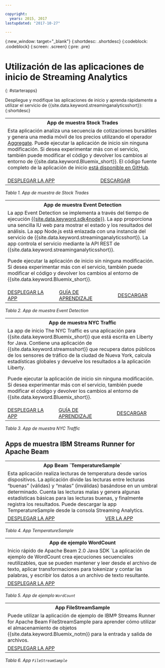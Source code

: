 ```yaml
---

copyright:
  years: 2015, 2017
lastupdated: "2017-10-27"

---
```


<!-- Attribute definitions -->
{:new_window: target="_blank"}
{:shortdesc: .shortdesc}
{:codeblock: .codeblock}
{:screen: .screen}
{:pre: .pre}

# Utilización de las aplicaciones de inicio de Streaming Analytics
{: #starterapps}

Despliegue y modifique las aplicaciones de inicio y aprenda rápidamente a utilizar el servicio de {{site.data.keyword.streaminganalyticsshort}}:
{:shortdesc}

<table summary="En la primera fila de esta tabla se describe la aplicación de inicio Stock Trades. En la segunda fila, la tabla incluye:
1. En la primera columna, un enlace a un vídeo sobre cómo desplegar la aplicación de inicio Stock Trades. 2. En la segunda columna, un enlace a la descarga directa de la aplicación de inicio Stock Trades.
 ">
  <tr>
    <th colspan="3">App de muestra Stock Trades<br></th>
  </tr>
  <tr>
    <td colspan="3">Esta aplicación analiza una secuencia de cotizaciones bursátiles y genera una media móvil de los precios utilizando el operador <a href="https://www.ibm.com/support/knowledgecenter/SSCRJU_4.2.0/com.ibm.streams.toolkits.doc/spldoc/dita/tk$spl/op$spl.relational$Aggregate.html">Aggregate</a>.
Puede ejecutar la aplicación de inicio sin ninguna modificación. Si desea experimentar más con el servicio, también puede modificar el código y devolver los cambios al entorno de {{site.data.keyword.Bluemix_short}}. El código fuente completo de la aplicación de inicio <a href="https://github.com/IBMStreams/samples/tree/master/QuickStart/TradesApp">está disponible en GitHub</a>.</p>
</td>
  </tr>
  <tr>
    <td><a href="https://developer.ibm.com/streamsdev/videos/getting-started-streaming-analytics-service-using-trades-starter-application/" target="_blank">DESPLEGAR LA APP</a><br></td>
    <td><a href="https://github.com/IBMStreams/samples/raw/master/QuickStart/TradesApp/starterApp/StockTradesStarterApp.sab" target="_blank">DESCARGAR</a></td>
  </tr>
</table>

*Tabla 1. App de muestra de Stock Trades*


<table summary="En la primera fila de esta tabla se describe la aplicación de ejemplo Event Detection. En la segunda fila, la tabla incluye:
1. En la primera columna, un enlace a las instrucciones sobre cómo desplegar la aplicación de inicio Event Detection. 2. En la segunda columna, un enlace a guías de aprendizaje sobre cómo utilizar la aplicación de inicio Event Detection. 3. En la tercera columna, un enlace a la descarga directa de la aplicación de inicio Event Detection.
 ">
  <tr>
    <th colspan="3">App de muestra Event Detection<br></th>
  </tr>
  <tr>
    <td colspan="3">La app Event Detection se implementa a través del tiempo de ejecución <a href="https://console.ng.bluemix.net/catalog/starters/sdk-for-nodejs/?cm_mmc=dw-_-bluemix-_-ba-bluemix-detect-complex-events-from-data-stream-trs-_-article">{{site.data.keyword.sdk4node}}</a>.
La app proporciona una sencilla IU web para mostrar el estado y los resultados del análisis.
La app Node.js está enlazada con una instancia del servicio de {{site.data.keyword.streaminganalyticsshort}}. La app controla el servicio mediante la API REST de {{site.data.keyword.streaminganalyticsshort}}.
<p>Puede ejecutar la aplicación de inicio sin ninguna modificación.
Si desea experimentar más con el servicio, también puede modificar el código y devolver los cambios al entorno de {{site.data.keyword.Bluemix_short}}.</p>
</td>
  </tr>
  <tr>
    <td><a href="/docs/services/StreamingAnalytics/t_starter_app_deploy.html" target="_blank">DESPLEGAR LA APP</a><br></td>
    <td><a href="http://www.ibm.com/developerworks/library/ba-bluemix-detect-complex-events-from-data-stream-trs/index.html" target="_blank">GUÍA DE APRENDIZAJE</a></td>
    <td><a href="https://streams-github-samples.mybluemix.net/?get=QuickStart/EventDetection" target="_blank">DESCARGAR</a></td>
  </tr>
</table>

*Tabla 2. App de muestra Event Detection*

<table summary="En la primera fila de esta tabla se describe la aplicación de ejemplo Tráfico en Nueva York. En la segunda fila, la tabla incluye:
1. En la primera columna, un enlace a las instrucciones sobre cómo desplegar la aplicación de ejemplo Tráfico en Nueva York. 2. En la segunda columna, un enlace a guías de aprendizaje sobre cómo utilizar la aplicación de ejemplo Tráfico en Nueva York. 3. En la tercera columna, un enlace a la descarga directa de la aplicación de ejemplo Tráfico en Nueva York.">
  <tr>
    <th colspan="3">App de muestra NYC Traffic<br></th>
  </tr>
  <tr>
    <td colspan="3">La app de inicio The NYC Traffic es una aplicación para {{site.data.keyword.Bluemix_short}} que está escrita en Liberty for Java. Contiene una aplicación de {{site.data.keyword.streamsshort}} que recupera datos públicos de los sensores de tráfico de la ciudad de Nueva York, calcula estadísticas globales y devuelve los resultados a la aplicación Liberty.
<p>Puede ejecutar la aplicación de inicio sin ninguna modificación. Si desea experimentar más con el servicio, también puede modificar el código y devolver los cambios al entorno de {{site.data.keyword.Bluemix_short}}.</p>
</td>
  </tr>
  <tr>
    <td><a href="/docs/services/StreamingAnalytics/t_starter_app_deploy.html" target="_blank">DESPLEGAR LA APP</a><br></td>
    <td><a href="https://developer.ibm.com/streamsdev/docs/bluemix-streaming-analytics-starter-application/" target="_blank">GUÍA DE APRENDIZAJE</a></td>
    <td><a href="https://streams-github-samples.mybluemix.net/?get=QuickStart/NYCTraffic" target="_blank">DESCARGAR</a></td>
  </tr>
</table>

*Tabla 3. App de muestra NYC Traffic*

## Apps de muestra IBM Streams Runner for Apache Beam

<table summary="Esta tabla describe, en la primera fila, la aplicación de TemperatureSample Beam. La tabla incluye en la segunda fila un enlace a un tutorial de cómo desplegar la aplicación de TemperatureSample Beam. ">
  <tr>
    <th colspan="3">App Beam `TemperatureSample`<br></th>
  </tr>
  <tr>
    <td colspan="3">Esta aplicación realiza lecturas de temperatura desde varios dispositivos. La aplicación divide las lecturas entre lecturas “buenas” (válidas) y “malas” (inválidas) basándose en un umbral determinado. Cuenta las lecturas malas y genera algunas estadísticas básicas para las lecturas buenas, y finalmente registra los resultados. Puede descargar la app TemperatureSample desde la consola Streaming Analytics.
</td>
  </tr>
  <tr>
    <td><a href="https://ibmstreams.github.io/streamsx.documentation/docs/beamrunner/beamrunner-3-sample/#running-the-temperaturesample-application" target="_blank">DESPLEGAR LA APP</a><br></td>
    <td><a href="https://ibmstreams.github.io/streamsx.documentation/docs/beamrunner/beamrunner-3-sample/#viewing-the-running-application" target="_blank">VER LA APP</a></td>
  </tr>
</table>

*Tabla 4. App TemperatureSample*

<table summary="Esta tabla describe, en la primera fila, la aplicación de ejemplo de WordCount Beam. La tabla incluye en la segunda fila un enlace a un totorial acerca de cómo desplegar la aplicación de ejemplo de WordCount.
 ">
  <tr>
    <th colspan="3">App de ejemplo WordCount<br></th>
  </tr>
  <tr>
    <td colspan="3">Inicio rápido de Apache Beam 2.0 Java SDK `La aplicación de ejemplo de WordCount crea ejecuciones secuenciales reutilizables, que se pueden mantener y leer desde el archivo de texto, aplicar transformaciones para tokenizar y contar las palabras, y escribir los datos a un archivo de texto resultante.
</td>
  </tr>
  <tr>
    <td><a href="https://ibmstreams.github.io/streamsx.documentation/docs/beamrunner/beamrunner-3b-wordcount/" target="_blank">DESPLEGAR LA APP</a><br></td>
  </tr>
</table>

*Tabla 5. App de ejemplo `WordCount`*

<table summary="Esta tabla describe, en la primera fila, la aplicación de ejemplo `FileStreamSample`.
La tabla incluye en la segunda fila un enlace a un tutorial de cómo desplegar la aplicación de `FileStreamSample`.
 ">
  <tr>
    <th colspan="3">App FileStreamSample<br></th>
  </tr>
  <tr>
    <td colspan="3">Puede utilizar la aplicación de ejemplo de IBM® Streams Runner for Apache Beam FileStreamSample para aprender cómo utilizar el almacenamiento de objetos {{site.data.keyword.Bluemix_notm}} para la entrada y salida de archivos.
</td>
  </tr>
  <tr>
    <td><a href="https://ibmstreams.github.io/streamsx.documentation/docs/beamrunner/beamrunner-5b-objstor/" target="_blank">DESPLEGAR LA APP</a><br></td>
  </tr>
</table>

*Tabla 6. App `FileStreamSample`*
